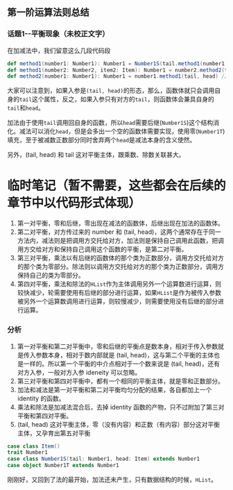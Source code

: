 ## 第一阶运算法则总结
### 话题1--平衡现象（未校正文字）
在加减法中，我们留意这么几段代码段
```scala
def method1(number1: Number1): Number1 = Number1S(tail.method1(number1), head) // 加数正数部分
def method1(number2: Number2, item2: Item): Number1 = number2.method2(tail) // 被减数正数部分
def method2(number1: Number1): Number1 = number1.method1(tail, head) // 减数正数部分
```
大家可以注意到，如果入参是`(tail, head)`的形态，那么，函数体就只会调用自身的`tail`这个属性，反之，如果入参只有对方的`tail`，则函数体会兼具自身的`tail`和`head`。

加法由于使用`tail`调用回自身的函数，所以`head`需要后继(`Number1S`)这个结构消化。减法可以消化`head`，但是会多出一个空的函数体需要实现，使用零(`Number1T`)填充，至于被减数正数部分同时舍弃两个`head`是减法本身的含义使然。

另外，(tail, head) 和 tail 这对平衡主体，跟乘数、除数关联甚大。

# 临时笔记（暂不需要，这些都会在后续的章节中以代码形式体现）
1. 第一对平衡，零和后继，零出现在减法的函数体，后继出现在加法的函数体。
1. 第二对平衡，对方传过来的 number 和 (tail, head)，这两个通常存在于同一方法内，减法则是把调用方交托给对方，加法则是保持自己调用此函数，把调用方交给对方和保持自己调用这个函数的平衡，是第二对平衡。
1. 第三对平衡，乘法以有后继的函数体的那个类为正数部分，调用方交托给对方的那个类为零部分。除法则以调用方交托给对方的那个类为正数部分，调用方保持自己的类为零部分。
1. 第四对平衡，乘法和除法的`HList`作为主体调用另外一个运算数进行运算，则较快减少，轮需要使用有后继的部分进行运算，如果`HList`是作为被传入参数被另外一个运算数调用进行运算，则较慢减少，则需要使用没有后继的部分进行运算。

### 分析
1. 第一对平衡和第二对平衡中，零和后继的平衡点是数本身，相对于传入参数就是传入参数本身，相对于数内部就是 (tail, head)，这与第二个平衡的主体也是一样的。所以第一个平衡的中介点相对于一个数来说是 (tail, head)，还有对方入参，一般对方入参 ideneity 可以忽略。
1. 第三对平衡和第四对平衡中，都有一个相同的平衡主体，就是零和正数部分。
1. 加法和减法是第一对平衡和第二对平衡均匀分配的结果，各自都加上一个 identity 的函数。
1. 乘法和除法是加减法混合后，去掉 identity 函数的产物，只不过附加了第三对平衡和第四对平衡。
1. (tail, head) 这对平衡主体，零（没有内容）和正数（有内容）部分这对平衡主体，又孕育出第五对平衡
```scala
case class Item()
trait Number1
case class Number1S(tail: Number1, head: Item) extends Number1
case object Number1T extends Number1
```
刚刚好，又回到了法的最开始，加法还未产生，只有数据结构的时候，`HList`。
